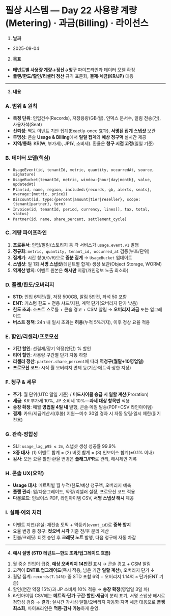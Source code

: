 # 필상 시스템 — Day 22 사용량 계량(Metering) · 과금(Billing) · 라이선스

1. **날짜**

* 2025-09-04

2. **목표**

* **테넌트별 사용량 계량→정산→청구** 파이프라인과 데이터 모델 확정
* **플랜/한도/할인/리셀러 정산** 규칙 표준화, **결제·세금(KR/JP)** 대응

---

3. **내용**

### A. 범위 & 원칙

* **측정 단위**: 인입건수(Records), 저장용량(GB·월), 인덱스 문서수, 알림 전송(건), 사용자석(Seat)
* **신뢰성**: 멱등 이벤트 기반 집계(Exactly-once 효과), **서명된 집계 스냅샷** 보관
* **투명성**: 콘솔 **Usage & Billing**에서 **일일 집계**와 **예상 청구액** 실시간 제공
* **지역/통화**: KR(₩, 부가세), JP(¥, 소비세). 환율은 **청구 시점 고정**(일일 기준)

### B. 데이터 모델(핵심)

* `UsageEvent(id, tenantId, metric, quantity, occurredAt, source, signature)`
* `UsageBucket(tenantId, metric, window:{hour|day|month}, value, updatedAt)`
* `Plan(id, name, region, included:{records, gb, alerts, seats}, overage:{metric, price})`
* `Discount(id, type:{percent|amount|tier|reseller}, scope:{tenant|partner}, term)`
* `Invoice(id, tenantId, period, currency, lines[], tax, total, status)`
* `Partner(id, name, share_percent, settlement_cycle)`

### C. 계량 파이프라인

1. **프로듀서**: 인입/알림/스토리지 등 각 서비스가 `usage.event.v1` 발행
2. **정규화**: `metric, quantity, tenant_id, occurred_at` 검증(부호/단위)
3. **집계기**: 시간 창(`H/D/M`)으로 **증분 집계** → `UsageBucket` 업데이트
4. **스냅샷**: 일 1회 **서명 스냅샷**(테넌트별 합계) 생성·보관(Object Storage, WORM)
5. **역계산 방지**: 이벤트 원본은 **해시만** 저장(개인정보 노출 최소화)

### D. 플랜/한도/오버리지

* **STD**: 인입 6억건/월, 저장 500GB, 알림 5만건, 좌석 50 포함
* **ENT**: 커스텀 한도 + 전용 샤드/지원, 계약 단가(오버리지 단가 낮음)
* **한도 초과**: 소프트 스로틀 + 콘솔 경고 + CSM 알림 → **오버리지 과금** 또는 업그레이드
* **버스트 정책**: 24h 내 일시 초과는 **허용**(누적 5%까지), 이후 정상 요율 적용

### E. 할인/리셀러/프로모션

* **기간 할인**: 선결제/장기 약정(연간) % 할인
* **티어 할인**: 사용량 구간별 단가 자동 하향
* **리셀러 정산**: `partner.share_percent`에 따라 **역청구(월말+10영업일)**
* **프로모션 코드**: 시작 월 오버리지 면제 등(기간·메트릭·상한 지정)

### F. 청구 & 세무

* **주기**: 월 단위(UTC 말일 기준) / **미드사이클 승급 시 일할 계산**(Proration)
* **세금**: KR 부가세 10%, JP 소비세 10%—**과세 대상 항목만** 적용
* **송장 확정**: 매월 **영업일 4일 내** 발행, 콘솔·메일 발송(PDF+CSV 라인아이템)
* **결제**: 카드/세금계산서(후불) 지원—미수 30일 경과 시 자동 알림·일시 제한(읽기 전용)

### G. 관측·정합성

* SLI: `usage_lag_p95 ≤ 2m`, 스냅샷 생성 성공률 99.9%
* **3중 대사**: (1) 이벤트 합계 = (2) 버킷 합계 = (3) 인보이스 합계(±0.1% 이내)
* **감사**: 모든 요율·할인·환율 변경은 **플래그/PR**로 관리, 해시체인 기록

### H. 콘솔 UX(요약)

* **Usage 대시**: 메트릭별 월 누적/한도/예상 청구액, 오버리지 예측
* **플랜 관리**: 업/다운그레이드, 약정/리셀러 설정, 프로모션 코드 적용
* **다운로드**: 인보이스 PDF, 라인아이템 CSV, **서명 스냅샷 해시** 제공

### I. 실패·예외 처리

* 이벤트 지연/유실: 재전송 토픽 + 멱등키(`event_id`)로 **중복 방지**
* 요율 변경 중 청구: **컷오버 시각** 기준 전/후 분리 계산
* 환불/크레딧: 티켓 승인 후 **크레딧 노트** 발행, 다음 청구에 자동 차감

---

4. **예시 설명 (STD 테넌트—한도 초과/업그레이드 흐름)**

1) 월 중순 인입이 급증, **예상 오버리지 14만건** 표시 → 콘솔 경고 + CSM 알림
2) 고객이 **ENT로 업그레이드**(즉시 적용, 남은 기간 **일할 계산**), 오버리지 단가 ↓
3) 월말 집계: `records(7.14억)` 중 STD 포함 6억 + 오버리지 1.14억 × 단가(ENT 기준)
4) 할인(연간 약정 15%)과 JP 소비세 10% 적용 → **송장 확정**(영업일 3일 차)
5) 라인아이템 CSV에는 **메트릭·단가·구간·할인·세금**이 분리 표기, 서명 스냅샷 해시로 정합성 검증
   → 결과: 실시간 가시성·일할/오버리지 자동화·지역 세금 대응으로 **분쟁 최소화**, 파이프라인은 **멱등·감사 가능**하게 운영.
